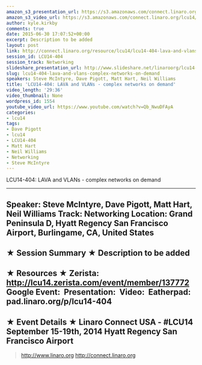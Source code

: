 ```yaml
---
amazon_s3_presentation_url: https://s3.amazonaws.com/connect.linaro.org/hkg15/Videos/09-18-Thursday/LCU14-404.pdf
amazon_s3_video_url: https://s3.amazonaws.com/connect.linaro.org/lcu14/videos/09-18-Thursday/LCU14-404-+LAVA+and+VLANs+-+complex+networks+on+demand.mp4
author: kyle.kirkby
comments: true
date: 2015-06-30 17:07:52+00:00
excerpt: Description to be added
layout: post
link: http://connect.linaro.org/resource/lcu14/lcu14-404-lava-and-vlans-complex-networks-on-demand/
session_id: LCU14-404
session_track: Networking
slideshare_presentation_url: http://www.slideshare.net/linaroorg/lcu14-404-lava-vlans-complex-networks-on-demand
slug: lcu14-404-lava-and-vlans-complex-networks-on-demand
speakers: Steve McIntyre, Dave Pigott, Matt Hart, Neil Williams
title: 'LCU14-404: LAVA and VLANs - complex networks on demand'
video_length: '29:36'
video_thumbnail: None
wordpress_id: 1554
youtube_video_url: https://www.youtube.com/watch?v=Qb_NwuDFAyA
categories:
- lcu14
tags:
- Dave Pigott
- lcu14
- LCU14-404
- Matt Hart
- Neil Williams
- Networking
- Steve McIntyre
---
```


LCU14-404: LAVA and VLANs - complex networks on demand

---------------------------------------------------

Speaker: Steve McIntyre, Dave Pigott, Matt Hart, Neil Williams
Track: Networking
Location: Grand Peninsula D, Hyatt Regency San Francisco Airport, Burlingame, CA, United States
---------------------------------------------------

★ Session Summary ★
Description to be added
---------------------------------------------------

★ Resources ★
Zerista: http://lcu14.zerista.com/event/member/137772
Google Event: 
Presentation: 
Video: 
Eatherpad: pad.linaro.org/p/lcu14-404
---------------------------------------------------

★ Event Details ★
Linaro Connect USA - #LCU14
September 15-19th, 2014
Hyatt Regency San Francisco Airport
---------------------------------------------------

> http://www.linaro.org
> http://connect.linaro.org
